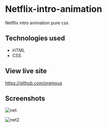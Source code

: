 # Netflix-intro-animation

Netflix intro animation pure css

## Technologies used

* HTML
* CSS

## View live site

https://github.com/oremous


## Screenshots

![net](https://user-images.githubusercontent.com/71552773/171847182-15165fb6-ded6-4d42-9946-4a01ed7d57ea.PNG)

![net2](https://user-images.githubusercontent.com/71552773/171847222-6d63bc84-456b-4520-b759-c1775378dc4b.PNG)
